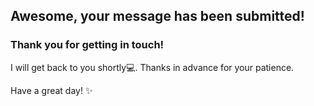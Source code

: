 ## Awesome, your message has been submitted!

### Thank you for getting in touch!

I will get back to you shortly:computer:. Thanks in advance for your patience.

Have a great day! :sparkles: